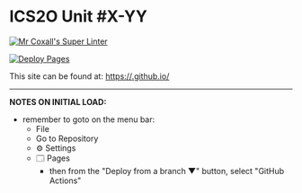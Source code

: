 # ICS2O Unit #X-YY

[![Mr Coxall's Super Linter](https://github.com/ICD2O-Digital-Tech-JackT/Unit2-05-HTML-Salary/workflows/Mr%20Coxall's%20Super%20Linter/badge.svg)](https://github.com/ICD2O-Digital-Tech-JackT/Unit2-05-HTML-Salary/actions)

[![Deploy Pages](https://github.com/ICD2O-Digital-Tech-JackT/Unit2-05-HTML-Salary/workflows/Deploy%20Pages/badge.svg)](https://github.com/ICD2O-Digital-Tech-JackT/Unit2-05-HTML-Salary/actions)

This site can be found at: [https://<OWNER>.github.io/<REPOSITORY>](https://<OWNER>.github.io/<REPOSITORY>)

---

**NOTES ON INITIAL LOAD:**
- remember to goto on the menu bar:
  - File
  - Go to Repository
  - ⚙ Settings
  - 🗔 Pages
    - then from the "Deploy from a branch ▼" button, select "GitHub Actions"
